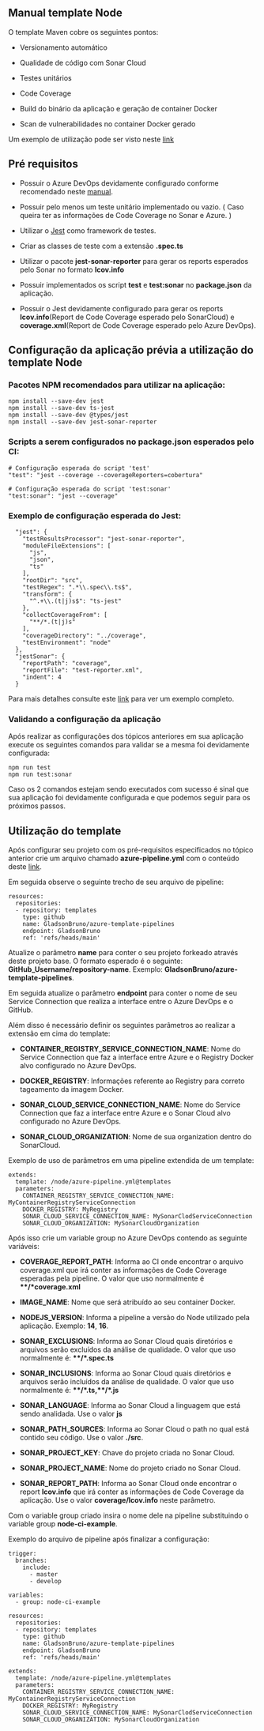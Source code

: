 ## Manual template Node
O template Maven cobre os seguintes pontos:

* Versionamento automático

* Qualidade de código com Sonar Cloud

* Testes unitários

* Code Coverage

* Build do binário da aplicação e geração de container Docker

* Scan de vulnerabilidades no container Docker gerado

Um exemplo de utilização pode ser visto neste [link](https://github.com/GladsonBruno/Node-AzureDevOps-CI-Example)

## Pré requisitos
* Possuir o Azure DevOps devidamente configurado conforme recomendado neste [manual](../README.md).

* Possuir pelo menos um teste unitário implementado ou vazio. ( Caso queira ter as informações de Code Coverage no Sonar e Azure. )

* Utilizar o [Jest](https://jestjs.io/pt-BR/) como framework de testes.

* Criar as classes de teste com a extensão **.spec.ts**

* Utilizar o pacote **jest-sonar-reporter** para gerar os reports esperados pelo Sonar no formato **lcov.info**

* Possuir implementados os script **test** e **test:sonar** no **package.json** da aplicação.

* Possuir o Jest devidamente configurado para gerar os reports **lcov.info**(Report de Code Coverage esperado pelo SonarCloud) e **coverage.xml**(Report de Code Coverage esperado pelo Azure DevOps).

## Configuração da aplicação prévia a utilização do template Node
### Pacotes NPM recomendados para utilizar na aplicação:
```
npm install --save-dev jest
npm install --save-dev ts-jest
npm install --save-dev @types/jest
npm install --save-dev jest-sonar-reporter
```

### Scripts a serem configurados no package.json esperados pelo CI:
```
# Configuração esperada do script 'test'
"test": "jest --coverage --coverageReporters=cobertura"

# Configuração esperada do script 'test:sonar'
"test:sonar": "jest --coverage"
```

### Exemplo de configuração esperada do Jest:
```
  "jest": {
    "testResultsProcessor": "jest-sonar-reporter",
    "moduleFileExtensions": [
      "js",
      "json",
      "ts"
    ],
    "rootDir": "src",
    "testRegex": ".*\\.spec\\.ts$",
    "transform": {
      "^.+\\.(t|j)s$": "ts-jest"
    },
    "collectCoverageFrom": [
      "**/*.(t|j)s"
    ],
    "coverageDirectory": "../coverage",
    "testEnvironment": "node"
  },
  "jestSonar": {
    "reportPath": "coverage",
    "reportFile": "test-reporter.xml",
    "indent": 4
  }
```
Para mais detalhes consulte este [link](https://github.com/GladsonBruno/Node-AzureDevOps-CI-Example/blob/master/package.json) para ver um exemplo completo.

### Validando a configuração da aplicação
Após realizar as configurações dos tópicos anteriores em sua aplicação execute os seguintes comandos para validar se a mesma foi devidamente configurada:
```
npm run test
npm run test:sonar
```

Caso os 2 comandos estejam sendo executados com sucesso é sinal que sua aplicação foi devidamente configurada e que podemos seguir para os próximos passos.

## Utilização do template

Após configurar seu projeto com os pré-requisitos especificados no tópico anterior crie um arquivo chamado **azure-pipeline.yml** com o conteúdo deste [link](https://github.com/GladsonBruno/Node-AzureDevOps-CI-Example).

Em seguida observe o seguinte trecho de seu arquivo de pipeline:
```
resources:
  repositories:
  - repository: templates
    type: github
    name: GladsonBruno/azure-template-pipelines
    endpoint: GladsonBruno
    ref: 'refs/heads/main'
```


Atualize o parâmetro **name** para conter o seu projeto forkeado através deste projeto base. O formato esperado é o seguinte: **GitHub_Username/repository-name**. Exemplo: **GladsonBruno/azure-template-pipelines**.

Em seguida atualize o parâmetro **endpoint** para conter o nome de seu Service Connection que realiza a interface entre o Azure DevOps e o GitHub.


Além disso é necessário definir os seguintes parâmetros ao realizar a extensão em cima do template:
* **CONTAINER_REGISTRY_SERVICE_CONNECTION_NAME**: Nome do Service Connection que faz a interface entre Azure e o Registry Docker alvo configurado no Azure DevOps.

* **DOCKER_REGISTRY**: Informações referente ao Registry para correto tageamento da imagem Docker.

* **SONAR_CLOUD_SERVICE_CONNECTION_NAME**: Nome do Service Connection que faz a interface entre Azure e o Sonar Cloud alvo configurado no Azure DevOps.

* **SONAR_CLOUD_ORGANIZATION**: Nome de sua organization dentro do SonarCloud.

Exemplo de uso de parâmetros em uma pipeline extendida de um template:
```
extends:
  template: /node/azure-pipeline.yml@templates
  parameters:
    CONTAINER_REGISTRY_SERVICE_CONNECTION_NAME: MyContainerRegistryServiceConnection
    DOCKER_REGISTRY: MyRegistry
    SONAR_CLOUD_SERVICE_CONNECTION_NAME: MySonarClodServiceConnection
    SONAR_CLOUD_ORGANIZATION: MySonarCloudOrganization
```


Após isso crie um variable group no Azure DevOps contendo as seguinte variáveis:

* **COVERAGE_REPORT_PATH**: Informa ao CI onde encontrar o arquivo coverage.xml que irá conter as informações de Code Coverage esperadas pela pipeline. O valor que uso normalmente é **\*\*/\*coverage.xml**

* **IMAGE_NAME**: Nome que será atribuído ao seu container Docker.

* **NODEJS_VERSION**: Informa a pipeline a versão do Node utilizado pela aplicação. Exemplo: **14**, **16**.

* **SONAR_EXCLUSIONS**: Informa ao Sonar Cloud quais diretórios e arquivos serão excluídos da análise de qualidade. O valor que uso normalmente é: **\*\*/\*.spec.ts**

* **SONAR_INCLUSIONS**: Informa ao Sonar Cloud quais diretórios e arquivos serão incluídos da análise de qualidade. O valor que uso normalmente é: **\*\*/*.ts,\*\*/\*.js**

* **SONAR_LANGUAGE**: Informa ao Sonar Cloud a linguagem que está sendo analidada. Use o valor **js**

* **SONAR_PATH_SOURCES**: Informa ao Sonar Cloud o path no qual está contido seu código. Use o valor **./src**.

* **SONAR_PROJECT_KEY**: Chave do projeto criada no Sonar Cloud.

* **SONAR_PROJECT_NAME**: Nome do projeto criado no Sonar Cloud.

* **SONAR_REPORT_PATH**: Informa ao Sonar Cloud onde encontrar o report **lcov.info** que irá conter as informações de Code Coverage da aplicação. Use o valor **coverage/lcov.info** neste parâmetro.

Com o variable group criado insira o nome dele na pipeline substituindo o variable group **node-ci-example**.

Exemplo do arquivo de pipeline após finalizar a configuração:
```
trigger:
  branches:
    include:
      - master
      - develop

variables:
  - group: node-ci-example

resources:
  repositories:
  - repository: templates
    type: github
    name: GladsonBruno/azure-template-pipelines
    endpoint: GladsonBruno
    ref: 'refs/heads/main'

extends:
  template: /node/azure-pipeline.yml@templates
  parameters:
    CONTAINER_REGISTRY_SERVICE_CONNECTION_NAME: MyContainerRegistryServiceConnection
    DOCKER_REGISTRY: MyRegistry
    SONAR_CLOUD_SERVICE_CONNECTION_NAME: MySonarClodServiceConnection
    SONAR_CLOUD_ORGANIZATION: MySonarCloudOrganization
```